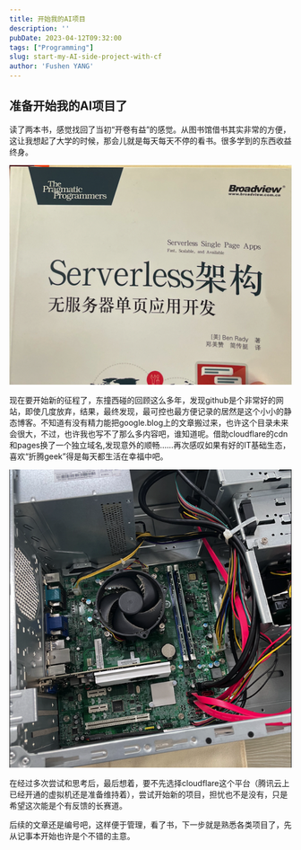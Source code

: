 ```yaml
---
title: 开始我的AI项目
description: ''
pubDate: 2023-04-12T09:32:00
tags: ["Programming"]
slug: start-my-AI-side-project-with-cf
author: 'Fushen YANG'
---
```

## 准备开始我的AI项目了

读了两本书，感觉找回了当初“开卷有益”的感觉。从图书馆借书其实非常的方便，这让我想起了大学的时候，那会儿就是每天每天不停的看书。很多学到的东西收益终身。

![这是近期读的其中一本，来自学校图书馆](start-my-AI-side-project-with-cf/serverless-book-a.png)

现在要开始新的征程了，东撞西碰的回顾这么多年，发现github是个非常好的网站，即使几度放弃，结果，最终发现，最可控也最方便记录的居然是这个小小的静态博客。不知道有没有精力能把google.blog上的文章搬过来，也许这个目录未来会很大，不过，也许我也写不了那么多内容吧，谁知道呢。借助cloudflare的cdn和pages换了一个独立域名,发现意外的顺畅……再次感叹如果有好的IT基础生态，喜欢“折腾geek”得是每天都生活在幸福中吧。

![一台坏掉的电脑，最后没有修好](start-my-AI-side-project-with-cf/a-broken-PC.png)

在经过多次尝试和思考后，最后想着，要不先选择cloudflare这个平台（腾讯云上已经开通的虚拟机还是准备维持着），尝试开始新的项目，担忧也不是没有，只是希望这次能是个有反馈的长赛道。

后续的文章还是编号吧，这样便于管理，看了书，下一步就是熟悉各类项目了，先从记事本开始也许是个不错的主意。
